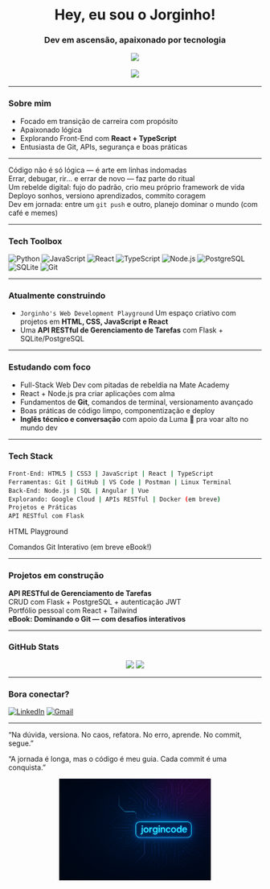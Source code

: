 <!-- README para o perfil do GitHub de Jorginho -->

<h1 align="center">Hey, eu sou o Jorginho!</h1>
<h3 align="center">Dev em ascensão, apaixonado por tecnologia</h3>

<p align="center">
  <img src="https://readme-typing-svg.demolab.com/?lines=Desenvolvedor+Full-Stack+em+forma%C3%A7%C3%A3o;Node.js%2C+SQL+e+JavaScript+na+veia!;Construindo+projetos+com+alma+e+c%C3%B3digo&center=true&width=500&height=45" />
</p>

<p align="center">
  <img src="https://media.giphy.com/media/qgQUggAC3Pfv687qPC/giphy.gif" width="300" />
</p>

---

### Sobre mim
- Focado em transição de carreira com propósito
- Apaixonado lógica
- Explorando Front-End com **React + TypeScript**
- Entusiasta de Git, APIs, segurança e boas práticas

---

Código não é só lógica — é arte em linhas indomadas  
Errar, debugar, rir... e errar de novo — faz parte do ritual  
Um rebelde digital: fujo do padrão, crio meu próprio framework de vida  
Deployo sonhos, versiono aprendizados, commito coragem  
Dev em jornada: entre um `git push` e outro, planejo dominar o mundo (com café e memes)

---

### Tech Toolbox  
![Python](https://img.shields.io/badge/Python-3776AB?style=for-the-badge&logo=python&logoColor=white)
![JavaScript](https://img.shields.io/badge/JavaScript-F7DF1E?style=for-the-badge&logo=javascript&logoColor=black)
![React](https://img.shields.io/badge/React-20232A?style=for-the-badge&logo=react&logoColor=61DAFB)
![TypeScript](https://img.shields.io/badge/TypeScript-3178C6?style=for-the-badge&logo=typescript&logoColor=white)
![Node.js](https://img.shields.io/badge/Node.js-339933?style=for-the-badge&logo=nodedotjs&logoColor=white)
![PostgreSQL](https://img.shields.io/badge/PostgreSQL-316192?style=for-the-badge&logo=postgresql&logoColor=white)
![SQLite](https://img.shields.io/badge/SQLite-07405E?style=for-the-badge&logo=sqlite&logoColor=white)
![Git](https://img.shields.io/badge/Git-F05032?style=for-the-badge&logo=git&logoColor=white)

---

### Atualmente construindo
- `Jorginho's Web Development Playground` 
  Um espaço criativo com projetos em **HTML, CSS, JavaScript e React**  
- Uma **API RESTful de Gerenciamento de Tarefas** com Flask + SQLite/PostgreSQL

---

### Estudando com foco
- Full-Stack Web Dev com pitadas de rebeldia na Mate Academy
- React + Node.js pra criar aplicações com alma
- Fundamentos de **Git**, comandos de terminal, versionamento avançado
- Boas práticas de código limpo, componentização e deploy
- **Inglês técnico e conversação** com apoio da Luma 💬 pra voar alto no mundo dev

---

### Tech Stack
```bash
Front-End: HTML5 | CSS3 | JavaScript | React | TypeScript
Ferramentas: Git | GitHub | VS Code | Postman | Linux Terminal
Back-End: Node.js | SQL | Angular | Vue
Explorando: Google Cloud | APIs RESTful | Docker (em breve)
Projetos e Práticas
API RESTful com Flask
```
HTML Playground

Comandos Git Interativo (em breve eBook!)

---

### Projetos em construção
**API RESTful de Gerenciamento de Tarefas**  
CRUD com Flask + PostgreSQL + autenticação JWT  
Portfólio pessoal com React + Tailwind  
**eBook: Dominando o Git — com desafios interativos**

---

### GitHub Stats

<p align="center">
  <img src="https://github-readme-stats.vercel.app/api?username=jorgincode&show_icons=true&theme=radical" height="150"/>
  <img src="https://github-readme-stats.vercel.app/api/top-langs/?username=jorgincode&layout=compact&theme=radical" height="150"/>
</p>

---

### Bora conectar?

[![LinkedIn](https://img.shields.io/badge/LinkedIn-%230077B5.svg?style=for-the-badge&logo=linkedin&logoColor=white)](https://www.linkedin.com/in/jorge-menezes-jr/)
[![Gmail](https://img.shields.io/badge/Email-D14836?style=for-the-badge&logo=gmail&logoColor=white)](mailto:jgrei.junior@gmail.com)

---

“Na dúvida, versiona. No caos, refatora. No erro, aprende. No commit, segue.”  

“A jornada é longa, mas o código é meu guia. Cada commit é uma conquista.”

<p align="center">
  <img src="https://github.com/jorgincode/jorgincode/blob/main/Jorgincode%20Banner_new.png" alt="Jorgincode Banner" width="60%">
</p>
